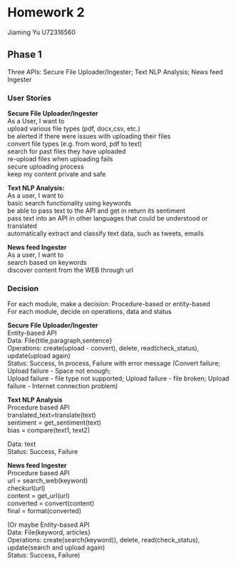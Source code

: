 # Homework 2
Jiaming Yu
U72316560

## Phase 1
Three APIs: Secure File Uploader/Ingester; Text NLP Analysis; News feed Ingester

### User Stories

**Secure File Uploader/Ingester**    
As a User, I want to  
upload various file types (pdf, docx,csv, etc.)  
be alerted if there were issues with uploading their files  
convert file types (e.g. from word, pdf to text)  
search for past files they have uploaded  
re-upload files when uploading fails  
secure uploading process  
keep my content private and safe  

**Text NLP Analysis:**  
As a user, I want to  
basic search functionality using keywords  
be able to pass text to the API and get in return its sentiment  
pass text into an API in other languages that could be understood or translated  
automatically extract and classify text data, such as tweets, emails  

**News feed Ingester**  
As a user, I want to  
search based on keywords  
discover content from the WEB through url

### Decision
For each module, make a decision:  Procedure-based or entity-based  
For each module, decide on operations, data and status

**Secure File Uploader/Ingester**   
Entity-based API  
Data: File{title,paragraph,sentence}  
Operations: create(upload - convert), delete, read(check_status), update(upload again)  
Status: Success, In process, Failure with error message (Convert failure; Upload failure - Space not enough;  
Upload failure - file type not supported; Upload failure - file broken; Upload failure - Internet connection problem)  

**Text NLP Analysis**  
Procedure based API  
translated_text=translate(text)  
sentiment = get_sentiment(text)  
bias = compare(text1, text2)  

Data: text  
Status: Success, Failure  

**News feed Ingester**   
Procedure based API  
url = search_web(keyword)  
checkurl(url)  
content = get_url(url)  
converted = convert(content)  
final = format(converted)  

(Or maybe Entity-based API  
Data: File{keyword, articles}   
Operations: create(search(keyword)), delete, read(check_status), update(search and upload again)   
Status: Success, Failure)  



